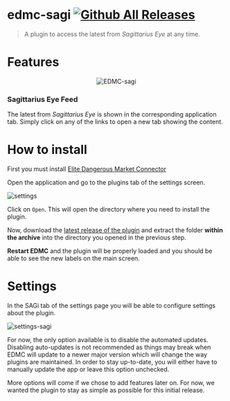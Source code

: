 # edmc-sagi [![Github All Releases](https://img.shields.io/github/downloads/sagittarius-eye/edmc-sagi/total?style=flat-square)](sagittarius-eye/edmc-sagi)

> A plugin to access the latest from *Sagittarius Eye* at any time.

# Features

<p align="center">
  <img src="https://i.imgur.com/r2gTFA2.png" alt="EDMC-sagi">
</p>

### Sagittarius Eye Feed

The latest from *Sagittarius Eye* is shown in the corresponding application tab.
Simply click on any of the links to open a new tab showing the content.

# How to install

First you must install [Elite Dangerous Market Connector](https://github.com/Marginal/EDMarketConnector/blob/master/README.md)

Open the application and go to the plugins tab of the settings screen.

![settings](https://i.imgur.com/m5I32ob.png)

Click on `Open`. This will open the directory where you need to install the plugin.

Now, download the [latest release of the plugin](https://github.com/sagittarius-eye/edmc-sagi/releases/latest) and extract the folder **within the archive** into the directory you opened in the previous step.

**Restart EDMC** and the plugin will be properly loaded and you should be able to see the new labels on the main screen.

# Settings

In the SAGi tab of the settings page you will be able to configure settings about the plugin.

![settings-sagi](https://i.imgur.com/FdSUYLI.png)

For now, the only option available is to disable the automated updates. 
Disabling auto-updates is not recommended as things may break when EDMC will update to a newer major version
which will change the way plugins are maintained. In order to stay up-to-date, you will either have to manually update the app
or leave this option unchecked.

More options will come if we chose to add features later on. For now, we wanted the plugin to stay as simple as possible for this initial release.
